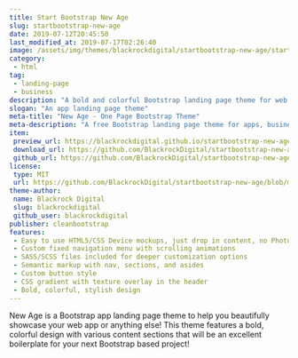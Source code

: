 ```yaml
---
title: Start Bootstrap New Age
slug: startbootstrap-new-age
date: 2019-07-12T20:45:50
last_modified_at: 2019-07-17T02:26:40
image: /assets/img/themes/blackrockdigital/startbootstrap-new-age/startbootstrap-new-age-preview.jpg
category:
 - html
tag:
 - landing-page
 - business
description: "A bold and colorful Bootstrap landing page theme for web apps or other business use"
slogan: "An app landing page theme"
meta-title: "New Age - One Page Bootstrap Theme"
meta-description: "A free Bootstrap landing page theme for apps, businesses, and other multipurpose uses. All Start Bootstrap templates are free to download and open source."
item:
 preview_url: https://blackrockdigital.github.io/startbootstrap-new-age/
 download_url: https://github.com/BlackrockDigital/startbootstrap-new-age/archive/gh-pages.zip
 github_url: https://github.com/BlackrockDigital/startbootstrap-new-age/archive/gh-pages.zip
license:
 type: MIT
 url: https://github.com/BlackrockDigital/startbootstrap-new-age/blob/master/LICENSE
theme-author:
 name: Blackrock Digital
 slug: blackrockdigital
 github_user: blackrockdigital
publisher: cleanbootstrap
features:
 - Easy to use HTML5/CSS Device mockups, just drop in content, no Photoshop or image editing necessary!
 - Custom fixed navigation menu with scrolling animations
 - SASS/SCSS files included for deeper customization options
 - Semantic markup with nav, sections, and asides
 - Custom button style
 - CSS gradient with texture overlay in the header
 - Bold, colorful, stylish design
---
```

New Age is a Bootstrap app landing page theme to help you beautifully showcase your web app or anything else! This theme features a bold, colorful design with various content sections that will be an excellent boilerplate for your next Bootstrap based project!
